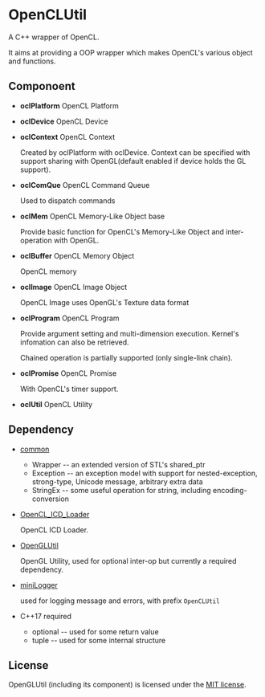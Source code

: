 # OpenCLUtil

A C++ wrapper of OpenCL.

It aims at providing a OOP wrapper which makes OpenCL's various object and functions.

## Componoent

* **oclPlatform**  OpenCL Platform

* **oclDevice**  OpenCL Device

* **oclContext**  OpenCL Context

  Created by oclPlatform with oclDevice. Context can be specified with support sharing with OpenGL(default enabled if device holds the GL support).

* **oclComQue**  OpenCL Command Queue

  Used to dispatch commands

* **oclMem**  OpenCL Memory-Like Object base
  
  Provide basic function for OpenCL's Memory-Like Object and inter-operation with OpenGL.

* **oclBuffer**  OpenCL Memory Object
  
  OpenCL memory

* **oclImage**  OpenCL Image Object
  
  OpenCL Image uses OpenGL's Texture data format

* **oclProgram**  OpenCL Program

  Provide argument setting and multi-dimension execution. Kernel's infomation can also be retrieved.

  Chained operation is partially supported (only single-link chain).

* **oclPromise**  OpenCL Promise

  With OpenCL's timer support.

* **oclUtil**  OpenCL Utility

## Dependency

* [common](../common)
  * Wrapper -- an extended version of STL's shared_ptr
  * Exception -- an exception model with support for nested-exception, strong-type, Unicode message, arbitrary extra data 
  * StringEx -- some useful operation for string, including encoding-conversion

* [OpenCL_ICD_Loader](../3rdParty/OpenCL_ICD_Loader)

  OpenCL ICD Loader.

* [OpenGLUtil](../OpenGLUtil)

  OpenGL Utility, used for optional inter-op but currently a required dependency.

* [miniLogger](../common/miniLogger)
  
  used for logging message and errors, with prefix `OpenCLUtil`

* C++17 required
  * optional -- used for some return value
  * tuple -- used for some internal structure

## License

OpenGLUtil (including its component) is licensed under the [MIT license](../License.txt).

